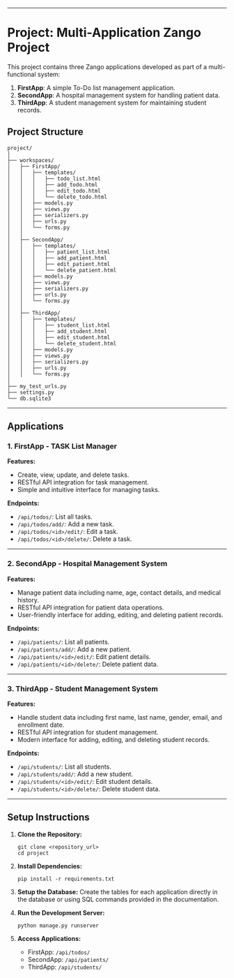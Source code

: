 
---

# Project: Multi-Application Zango Project

This project contains three Zango applications developed as part of a multi-functional system:

1. **FirstApp**: A simple To-Do list management application.
2. **SecondApp**: A hospital management system for handling patient data.
3. **ThirdApp**: A student management system for maintaining student records.



## Project Structure

```
project/
│
├── workspaces/
│   ├── FirstApp/
│   │   ├── templates/
│   │   │   ├── todo_list.html
│   │   │   ├── add_todo.html
│   │   │   ├── edit_todo.html
│   │   │   └── delete_todo.html
│   │   ├── models.py
│   │   ├── views.py
│   │   ├── serializers.py
│   │   ├── urls.py
│   │   └── forms.py
│   │
│   ├── SecondApp/
│   │   ├── templates/
│   │   │   ├── patient_list.html
│   │   │   ├── add_patient.html
│   │   │   ├── edit_patient.html
│   │   │   └── delete_patient.html
│   │   ├── models.py
│   │   ├── views.py
│   │   ├── serializers.py
│   │   ├── urls.py
│   │   └── forms.py
│   │
│   ├── ThirdApp/
│   │   ├── templates/
│   │   │   ├── student_list.html
│   │   │   ├── add_student.html
│   │   │   ├── edit_student.html
│   │   │   └── delete_student.html
│   │   ├── models.py
│   │   ├── views.py
│   │   ├── serializers.py
│   │   ├── urls.py
│   │   └── forms.py
│
├── my_test_urls.py
├── settings.py
└── db.sqlite3
```

---

## Applications

### **1. FirstApp - TASK List Manager**

**Features:**
- Create, view, update, and delete tasks.
- RESTful API integration for task management.
- Simple and intuitive interface for managing tasks.

**Endpoints:**
- `/api/todos/`: List all tasks.
- `/api/todos/add/`: Add a new task.
- `/api/todos/<id>/edit/`: Edit a task.
- `/api/todos/<id>/delete/`: Delete a task.

---

### **2. SecondApp - Hospital Management System**

**Features:**
- Manage patient data including name, age, contact details, and medical history.
- RESTful API integration for patient data operations.
- User-friendly interface for adding, editing, and deleting patient records.

**Endpoints:**
- `/api/patients/`: List all patients.
- `/api/patients/add/`: Add a new patient.
- `/api/patients/<id>/edit/`: Edit patient details.
- `/api/patients/<id>/delete/`: Delete patient data.

---

### **3. ThirdApp - Student Management System**

**Features:**
- Handle student data including first name, last name, gender, email, and enrollment date.
- RESTful API integration for student management.
- Modern interface for adding, editing, and deleting student records.

**Endpoints:**
- `/api/students/`: List all students.
- `/api/students/add/`: Add a new student.
- `/api/students/<id>/edit/`: Edit student details.
- `/api/students/<id>/delete/`: Delete student data.

---

## Setup Instructions

1. **Clone the Repository:**
   ```
   git clone <repository_url>
   cd project
   ```

2. **Install Dependencies:**
   ```
   pip install -r requirements.txt
   ```

3. **Setup the Database:**
   Create the tables for each application directly in the database or using SQL commands provided in the documentation.

4. **Run the Development Server:**
   ```
   python manage.py runserver
   ```

5. **Access Applications:**
   - FirstApp: `/api/todos/`
   - SecondApp: `/api/patients/`
   - ThirdApp: `/api/students/`

